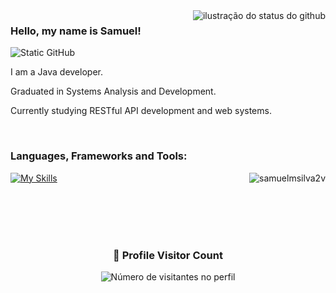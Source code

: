 <img align='right' src="https://github-readme-stats.vercel.app/api?username=samuelmsilva2v&show_icons=true&title_color=783c00&text_color=af552e&icon_color=783c00&bg_color=f8efd4&cache_seconds=2300" alt="ilustração do status do github">


### Hello, my name is Samuel!

<img src="https://img.shields.io/static/v1?label=Overview&message=Samuel&color=f8efd4&style=for-the-badge&logo=GitHub" alt="Static GitHub">

<p>I am a Java developer.</p>
<p>Graduated in Systems Analysis and Development.</p>
<p>Currently studying RESTful API development and web systems.</p>

<br>
<h3 align="left">Languages, Frameworks and Tools:</h3> 

<p><img align="right" src="https://github-readme-stats.vercel.app/api/top-langs?username=samuelmsilva2v&show_icons=true&theme=merko&locale=en&layout=compact&bg_color=f8efd4&title_color=783c00&text_color=af552e&icon_color=783c00" alt="samuelmsilva2v" /></p>

<div align="left">
  
  [![My Skills](https://skillicons.dev/icons?i=java,spring,angular,mysql,postgres,mongodb,docker,rabbitmq&theme=light)](https://skillicons.dev)
  
</div> 

<br> <br> <br> <br>

<div align="center">
  <h3><b>📍 Profile Visitor Count</b></h3>
</div>

<p align="center">
  <img
    src="https://profile-counter.glitch.me/samuelmsilva2v/count.svg"
    alt="Número de visitantes no perfil"
  />
</p>

